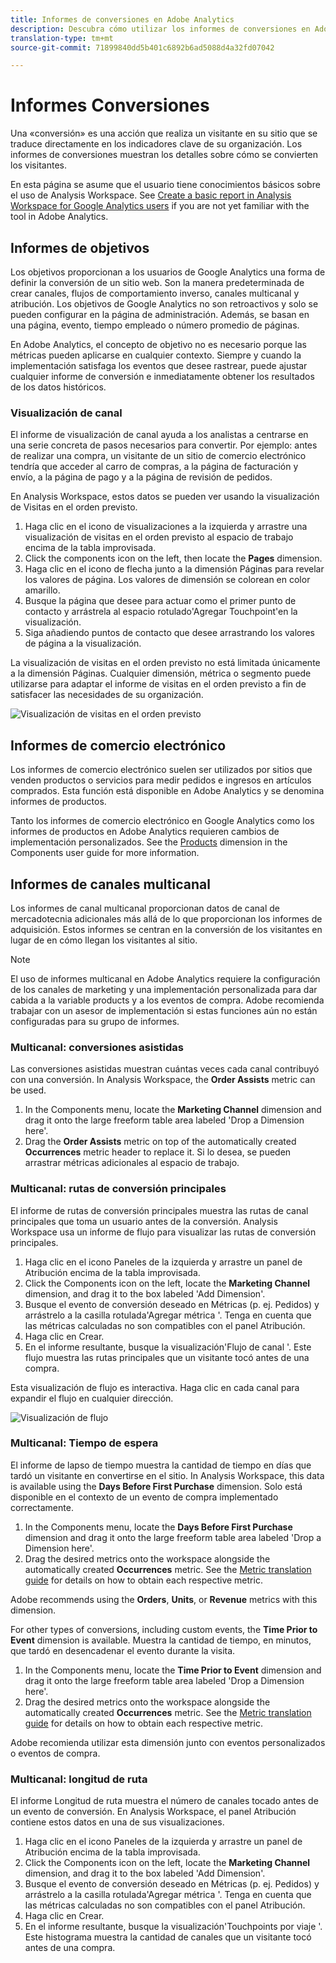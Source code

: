 ```yaml
---
title: Informes de conversiones en Adobe Analytics
description: Descubra cómo utilizar los informes de conversiones en Adobe Analytics.
translation-type: tm+mt
source-git-commit: 71899840dd5b401c6892b6ad5088d4a32fd07042

---
```



# Informes Conversiones

Una «conversión» es una acción que realiza un visitante en su sitio que se traduce directamente en los indicadores clave de su organización. Los informes de conversiones muestran los detalles sobre cómo se convierten los visitantes.

En esta página se asume que el usuario tiene conocimientos básicos sobre el uso de Analysis Workspace. See [Create a basic report in Analysis Workspace for Google Analytics users](create-report.md) if you are not yet familiar with the tool in Adobe Analytics.

## Informes de objetivos

Los objetivos proporcionan a los usuarios de Google Analytics una forma de definir la conversión de un sitio web. Son la manera predeterminada de crear canales, flujos de comportamiento inverso, canales multicanal y atribución. Los objetivos de Google Analytics no son retroactivos y solo se pueden configurar en la página de administración. Además, se basan en una página, evento, tiempo empleado o número promedio de páginas.

En Adobe Analytics, el concepto de objetivo no es necesario porque las métricas pueden aplicarse en cualquier contexto. Siempre y cuando la implementación satisfaga los eventos que desee rastrear, puede ajustar cualquier informe de conversión e inmediatamente obtener los resultados de los datos históricos.

### Visualización de canal

El informe de visualización de canal ayuda a los analistas a centrarse en una serie concreta de pasos necesarios para convertir. Por ejemplo: antes de realizar una compra, un visitante de un sitio de comercio electrónico tendría que acceder al carro de compras, a la página de facturación y envío, a la página de pago y a la página de revisión de pedidos.

En Analysis Workspace, estos datos se pueden ver usando la visualización de Visitas en el orden previsto.

1. Haga clic en el icono de visualizaciones a la izquierda y arrastre una visualización de visitas en el orden previsto al espacio de trabajo encima de la tabla improvisada.
2. Click the components icon on the left, then locate the **Pages** dimension.
3. Haga clic en el icono de flecha junto a la dimensión Páginas para revelar los valores de página. Los valores de dimensión se colorean en color amarillo.
4. Busque la página que desee para actuar como el primer punto de contacto y arrástrela al espacio rotulado&#39;Agregar Touchpoint&#39;en la visualización.
5. Siga añadiendo puntos de contacto que desee arrastrando los valores de página a la visualización.

La visualización de visitas en el orden previsto no está limitada únicamente a la dimensión Páginas. Cualquier dimensión, métrica o segmento puede utilizarse para adaptar el informe de visitas en el orden previsto a fin de satisfacer las necesidades de su organización.

![Visualización de visitas en el orden previsto](../assets/fallout.png)

## Informes de comercio electrónico

Los informes de comercio electrónico suelen ser utilizados por sitios que venden productos o servicios para medir pedidos e ingresos en artículos comprados. Esta función está disponible en Adobe Analytics y se denomina informes de productos.

Tanto los informes de comercio electrónico en Google Analytics como los informes de productos en Adobe Analytics requieren cambios de implementación personalizados. See the [Products](../../../components/c-variables/dimensionslist/reports-products.md) dimension in the Components user guide for more information.

## Informes de canales multicanal

Los informes de canal multicanal proporcionan datos de canal de mercadotecnia adicionales más allá de lo que proporcionan los informes de adquisición. Estos informes se centran en la conversión de los visitantes en lugar de en cómo llegan los visitantes al sitio.

> [!NOTE]
>
> El uso de informes multicanal en Adobe Analytics requiere la configuración de los canales de marketing y una implementación personalizada para dar cabida a la variable products y a los eventos de compra. Adobe recomienda trabajar con un asesor de implementación si estas funciones aún no están configuradas para su grupo de informes.

### Multicanal: conversiones asistidas

Las conversiones asistidas muestran cuántas veces cada canal contribuyó con una conversión. In Analysis Workspace, the **Order Assists** metric can be used.

1. In the Components menu, locate the **Marketing Channel** dimension and drag it onto the large freeform table area labeled &#39;Drop a Dimension here&#39;.
2. Drag the **Order Assists** metric on top of the automatically created **Occurrences** metric header to replace it. Si lo desea, se pueden arrastrar métricas adicionales al espacio de trabajo.

### Multicanal: rutas de conversión principales

El informe de rutas de conversión principales muestra las rutas de canal principales que toma un usuario antes de la conversión. Analysis Workspace usa un informe de flujo para visualizar las rutas de conversión principales.

1. Haga clic en el icono Paneles de la izquierda y arrastre un panel de Atribución encima de la tabla improvisada.
2. Click the Components icon on the left, locate the **Marketing Channel** dimension, and drag it to the box labeled &#39;Add Dimension&#39;.
3. Busque el evento de conversión deseado en Métricas (p. ej. Pedidos) y arrástrelo a la casilla rotulada&#39;Agregar métrica &#39;. Tenga en cuenta que las métricas calculadas no son compatibles con el panel Atribución.
4. Haga clic en Crear.
5. En el informe resultante, busque la visualización&#39;Flujo de canal &#39;. Este flujo muestra las rutas principales que un visitante tocó antes de una compra.

Esta visualización de flujo es interactiva. Haga clic en cada canal para expandir el flujo en cualquier dirección.

![Visualización de flujo](../assets/flow.png)

### Multicanal: Tiempo de espera

El informe de lapso de tiempo muestra la cantidad de tiempo en días que tardó un visitante en convertirse en el sitio. In Analysis Workspace, this data is available using the **Days Before First Purchase** dimension. Solo está disponible en el contexto de un evento de compra implementado correctamente.

1. In the Components menu, locate the **Days Before First Purchase** dimension and drag it onto the large freeform table area labeled &#39;Drop a Dimension here&#39;.
2. Drag the desired metrics onto the workspace alongside the automatically created **Occurrences** metric. See the [Metric translation guide](common-metrics.md) for details on how to obtain each respective metric.

Adobe recommends using the **Orders**, **Units**, or **Revenue** metrics with this dimension.

For other types of conversions, including custom events, the **Time Prior to Event** dimension is available. Muestra la cantidad de tiempo, en minutos, que tardó en desencadenar el evento durante la visita.

1. In the Components menu, locate the **Time Prior to Event** dimension and drag it onto the large freeform table area labeled &#39;Drop a Dimension here&#39;.
2. Drag the desired metrics onto the workspace alongside the automatically created **Occurrences** metric. See the [Metric translation guide](common-metrics.md) for details on how to obtain each respective metric.

Adobe recomienda utilizar esta dimensión junto con eventos personalizados o eventos de compra.

### Multicanal: longitud de ruta

El informe Longitud de ruta muestra el número de canales tocado antes de un evento de conversión. En Analysis Workspace, el panel Atribución contiene estos datos en una de sus visualizaciones.

1. Haga clic en el icono Paneles de la izquierda y arrastre un panel de Atribución encima de la tabla improvisada.
2. Click the Components icon on the left, locate the **Marketing Channel** dimension, and drag it to the box labeled &#39;Add Dimension&#39;.
3. Busque el evento de conversión deseado en Métricas (p. ej. Pedidos) y arrástrelo a la casilla rotulada&#39;Agregar métrica &#39;. Tenga en cuenta que las métricas calculadas no son compatibles con el panel Atribución.
4. Haga clic en Crear.
5. En el informe resultante, busque la visualización&#39;Touchpoints por viaje &#39;. Este histograma muestra la cantidad de canales que un visitante tocó antes de una compra.
